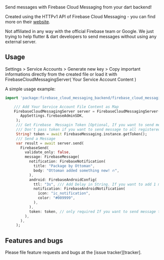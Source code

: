 Send messages with Firebase Cloud Messaging from your dart backend!

Created using the HTTPv1 API of Firebase Cloud Messaging - you can find more on their [website](https://firebase.google.com/docs/reference/fcm/rest/v1/projects.messages).

Not affiliated in any way with the official Firebase team or Google. We just trying to help flutter & dart developers to send messages without using any external server.

## Usage

Settings > Service Accounts > Generate new key > Copy important informations directly from the created file or load it with FirebaseCloudMessagingServer( Your Service Account Content )

A simple usage example:

```dart
import 'package:firebase_cloud_messaging_backend/firebase_cloud_messaging_backend.dart';

    /// Add Your Service Account File Content as Map
    FirebaseCloudMessagingServer server = FirebaseCloudMessagingServer(
       AppSettings.firebaseAdminSDK,
     );
     /// Get Firebase  Messagin Token [Optional, If you want to send message to specific user]
     /// Don't pass token if you want to send message to all registered users
     String? token = await FirebaseMessaging.instance.getToken();
     /// Send a Message 
     var result = await server.send(
       FirebaseSend(
         validate_only: false,
         message: FirebaseMessage(
           notification: FirebaseNotification(
             title: "Package by Ottoman",
             body: "Ottoman added something new! 🔥",
           ),
           android: FirebaseAndroidConfig(
             ttl: "3s", /// Add Delay in String. If you want to add 1 minute delat then add it like "60s"
             notification: FirebaseAndroidNotification(
               icon: "ic_notification",
               color: "#009999",
             ),
           ),
           token: token, // only required If you want to send message to specific user.
         ),
       ),
     );
```

## Features and bugs

Please file feature requests and bugs at the [issue tracker][tracker].